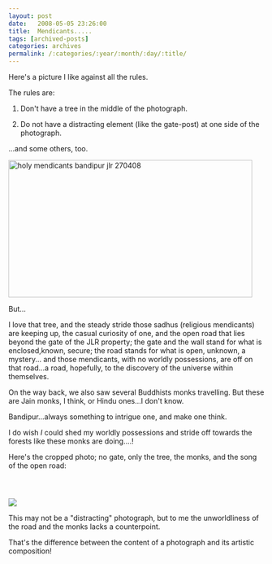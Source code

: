 ```yaml
---
layout: post
date:	2008-05-05 23:26:00
title:  Mendicants.....
tags: [archived-posts]
categories: archives
permalink: /:categories/:year/:month/:day/:title/
---
```

Here's a picture I like against all the rules.


The rules are:

1. Don't have a tree in the middle of the photograph.

2. Do not have a distracting element (like the gate-post) at one side of the photograph.

...and some others, too.



<a href="http://www.flickr.com/photos/25426237@N03/2468620978/" title="holy mendicants bandipur jlr 270408 by mrepctres, on Flickr"><img src="http://farm4.static.flickr.com/3223/2468620978_f94c03cf77_o.jpg" width="480" height="270" alt="holy mendicants bandipur jlr 270408" /></a>





But...

I love that tree, and the steady stride those sadhus (religious mendicants) are keeping up, the casual curiosity of one, and the open road that lies beyond the gate of the JLR property; the gate and the wall stand for what is enclosed,known, secure; the road stands for what is open, unknown, a mystery... and those mendicants, with no worldly possessions, are off on that road...a road, hopefully, to the discovery of the universe within themselves.

On the way back, we also saw several Buddhists monks travelling. But these are Jain monks, I think, or Hindu ones...I don't know.

Bandipur...always something to intrigue one, and make one think.

I do wish *I* could shed my worldly possessions and stride off towards the forests like these monks are doing....!

Here's the cropped photo; no gate, only the tree, the monks, and the song of the open road:


<a href="http://photos.ibibo.com/photos/viewphoto/8f8d4ec0bcab2ba838bc964b2e68480842-v1/2851736" title="Photo Sharing"><h1></h1><br /><img src="http://mdb2.ibibo.com/03453616c7465645f5f039fa1f7ee9e074f9d44a15527f25ea4531f4f16b0d3356cb0c8c61e2e5e174761bd3ff4d0d113fc485c50.jpeg" /></a>

This may not be a "distracting" photograph, but to me the unworldliness of the road and the monks lacks a counterpoint.

That's the difference between the content of a photograph and its artistic composition!
